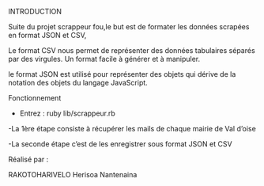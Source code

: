 
INTRODUCTION

Suite du projet scrappeur fou,le but est de formater les données scrapées en format JSON et CSV,

Le format CSV nous permet de représenter des données tabulaires séparés par des virgules. Un format facile à générer et à manipuler.


le format JSON est utilisé pour représenter des objets qui dérive de la notation des objets du langage JavaScript.

Fonctionnement

- Entrez : ruby lib/scrappeur.rb

-La 1ère étape consiste à récupérer les mails de chaque mairie de Val d’oise

-La seconde étape c’est de les enregistrer sous format JSON et CSV

Réalisé par :

RAKOTOHARIVELO Herisoa Nantenaina






 
